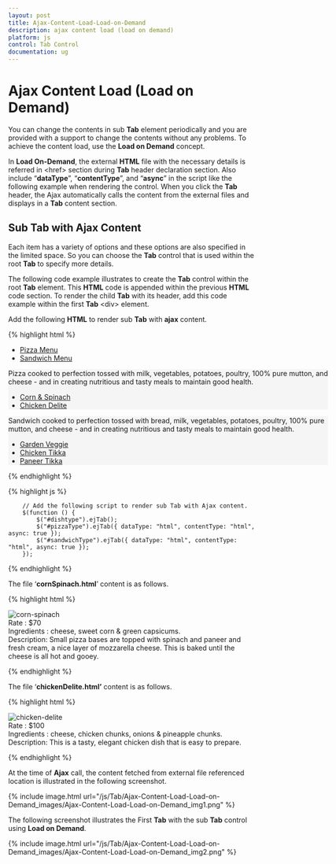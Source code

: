 ```yaml
---
layout: post
title: Ajax-Content-Load-Load-on-Demand
description: ajax content load (load on demand)
platform: js
control: Tab Control
documentation: ug
---
```


# Ajax Content Load (Load on Demand)

You can change the contents in sub **Tab** element periodically and you are provided with a support to change the contents without any problems. To achieve the content load, use the **Load on Demand** concept.

In **Load On-Demand**, the external **HTML** file with the necessary details is referred in &lt;href&gt; section during **Tab** header declaration section. Also include “**dataType**”, “**contentType**”, and “**async**” in the script like the following example when rendering the control. When you click the **Tab** header, the Ajax automatically calls the content from the external files and displays in a **Tab** content section. 

## Sub Tab with Ajax Content

Each item has a variety of options and these options are also specified in the limited space. So you can choose the **Tab** control that is used within the root **Tab** to specify more details.

The following code example illustrates to create the **Tab** control within the root **Tab** element. This **HTML** code is appended within the previous **HTML** code section. To render the child **Tab** with its header, add this code example within the first **Tab** &lt;div&gt; element. 

Add the following **HTML** to render sub **Tab** with **ajax** content.

{% highlight html %}


<div id="dishtype" style="width: 650px">
    <ul>
        <li><a href="#pizza">Pizza Menu</a></li>
        <li><a href="#sandwich">Sandwich Menu</a></li>
    </ul>
    <div id="pizza" style="background-color: #F5F5F5">
        <p>Pizza cooked to perfection tossed with milk, vegetables, potatoes, poultry, 100% pure mutton, and cheese - and in creating nutritious and tasty meals to maintain good health.</p>
        <div id="pizzaType">
            <ul>
                <li>
                    <a href="content/cornSpinach.html">Corn & Spinach </a></li>
                <li>
                    <a href="Content/chickenDelite.html">Chicken Delite </a></li>
            </ul>
        </div>
    </div>
    <div id="sandwich" style="background-color: #F5F5F5">
        <p>Sandwich cooked to perfection tossed with bread, milk, vegetables, potatoes, poultry, 100% pure mutton, and cheese - and in creating nutritious and tasty meals to maintain good health.</p>
        <div id="sandwichType">
            <ul>
                <li>
                    <a href="Content/gardenVeggie.html">Garden Veggie </a></li>
                <li>
                    <a href="Content/chickenTikka.html">Chicken Tikka </a></li>
                <li>
                    <a href="Content/paneerTikka.html">Paneer Tikka </a></li>
            </ul>
        </div>
    </div>
</div>


{% endhighlight %}


{% highlight js %}

        // Add the following script to render sub Tab with Ajax content.
        $(function () {
            $("#dishtype").ejTab();
            $("#pizzaType").ejTab({ dataType: "html", contentType: "html", async: true });
            $("#sandwichType").ejTab({ dataType: "html", contentType: "html", async: true });
        });


{% endhighlight %}

The file ‘**cornSpinach.html**’ content is as follows. 

{% highlight html %}


<!DOCTYPE html>
<html xmlns="http://www.w3.org/1999/xhtml">
<body>
    <div class="e-content">
        <img src="http://js.syncfusion.com/demos/web/images/accordion/corn-and-spinach-05.png" alt="corn-spinach"/>
        <div class="ingredients">
            Rate    : $70<br />
            Ingredients : cheese, sweet corn &amp; green capsicums.
                <br />
            Description: Small pizza bases are topped with spinach and paneer and fresh cream, a nice layer of mozzarella cheese. This is baked until the cheese is all hot and gooey.                   
        </div>
    </div>
</body>
</html>


{% endhighlight %}



The file ‘**chickenDelite.html’** content is as follows.

{% highlight html %}


<!DOCTYPE html>
<html xmlns="http://www.w3.org/1999/xhtml">
<body>
    <div class="e-content">
        <img src="http://js.syncfusion.com/demos/web/images/accordion/chicken-delite.png" alt="chicken-delite"/>
        <div class="ingredients">
            Rate    : $100<br />
            Ingredients : cheese, chicken chunks, onions &amp; pineapple chunks.  
            <br />
            Description: This is a tasty, elegant chicken dish that is easy to prepare.
        </div>
    </div>
</body>
</html>



{% endhighlight %}



At the time of **Ajax** call, the content fetched from external file referenced location is illustrated in the following screenshot. 



{% include image.html url="/js/Tab/Ajax-Content-Load-Load-on-Demand_images/Ajax-Content-Load-Load-on-Demand_img1.png" %}




The following screenshot illustrates the First **Tab** with the sub **Tab** control using **Load on Demand**. 

{% include image.html url="/js/Tab/Ajax-Content-Load-Load-on-Demand_images/Ajax-Content-Load-Load-on-Demand_img2.png" %}



